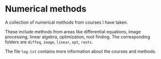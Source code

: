 # Numerical methods

A collection of numerical methods from courses I have taken.

These include methods from areas like differential equations, image processing, linear algebra, optimization, root finding.
The corresponding folders are `diffeq`, `image`, `linear`, `opt`, `roots`.

The file `log.txt` contains more information about the courses and methods.
